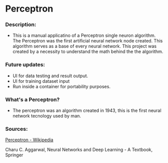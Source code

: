 # Perceptron

### Description:
* This is a manual applicatino of a Perceptron single neuron algorithm. The Perceptron was the first artificial neural network node created. This algorithm serves as a base of every neural network. This project was created by a necessity to understand the math behind the the algorithm. 

### Future updates:

- UI for data testing and result output.
- UI for training dataset input
- Run inside a container for portability purposes.

### What's a Perceptron?

* The perceptron was an algorithm created in 1943, this is the first neural network tecnology used by man. 

### Sources:

[Perceptron - Wikipedia](https://en.wikipedia.org/wiki/Perceptron)

Charu C. Aggarwal, Neural Networks and Deep Learning - A Textbook, Springer
